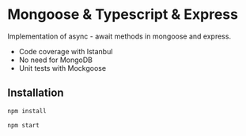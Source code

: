 # Mongoose & Typescript & Express 
 
Implementation of async - await methods in mongoose and express.

- Code coverage with Istanbul
- No need for MongoDB
- Unit tests with Mockgoose

## Installation

```bash
npm install

npm start
```